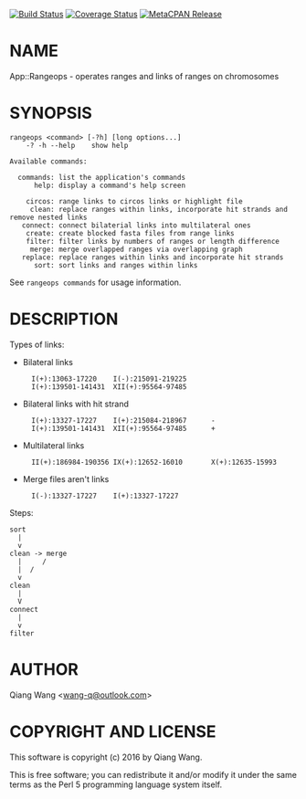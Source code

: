 [![Build Status](https://travis-ci.org/wang-q/App-Rangeops.svg?branch=master)](https://travis-ci.org/wang-q/App-Rangeops) [![Coverage Status](http://codecov.io/github/wang-q/App-Rangeops/coverage.svg?branch=master)](https://codecov.io/github/wang-q/App-Rangeops?branch=master) [![MetaCPAN Release](https://badge.fury.io/pl/App-Rangeops.svg)](https://metacpan.org/release/App-Rangeops)
# NAME

App::Rangeops - operates ranges and links of ranges on chromosomes

# SYNOPSIS

    rangeops <command> [-?h] [long options...]
        -? -h --help    show help

    Available commands:

      commands: list the application's commands
          help: display a command's help screen

        circos: range links to circos links or highlight file
         clean: replace ranges within links, incorporate hit strands and remove nested links
       connect: connect bilaterial links into multilateral ones
        create: create blocked fasta files from range links
        filter: filter links by numbers of ranges or length difference
         merge: merge overlapped ranges via overlapping graph
       replace: replace ranges within links and incorporate hit strands
          sort: sort links and ranges within links

See `rangeops commands` for usage information.

# DESCRIPTION

Types of links:

- Bilateral links

        I(+):13063-17220    I(-):215091-219225
        I(+):139501-141431  XII(+):95564-97485

- Bilateral links with hit strand

        I(+):13327-17227    I(+):215084-218967      -
        I(+):139501-141431  XII(+):95564-97485      +

- Multilateral links

        II(+):186984-190356 IX(+):12652-16010       X(+):12635-15993

- Merge files aren't links

        I(-):13327-17227    I(+):13327-17227

Steps:

    sort
      |
      v
    clean -> merge
      |     /
      |  /
      v
    clean
      |
      V
    connect
      |
      v
    filter

# AUTHOR

Qiang Wang &lt;wang-q@outlook.com>

# COPYRIGHT AND LICENSE

This software is copyright (c) 2016 by Qiang Wang.

This is free software; you can redistribute it and/or modify it under
the same terms as the Perl 5 programming language system itself.
